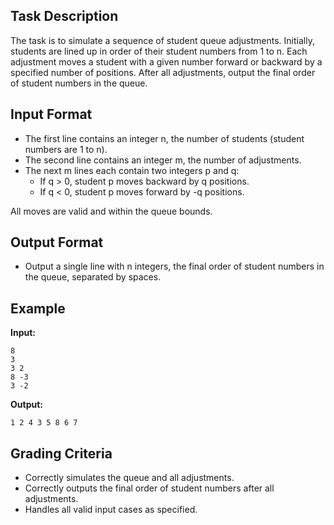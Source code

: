 ## Task Description

The task is to simulate a sequence of student queue adjustments. Initially, students are lined up in order of their student numbers from 1 to n. Each adjustment moves a student with a given number forward or backward by a specified number of positions. After all adjustments, output the final order of student numbers in the queue.

## Input Format

- The first line contains an integer n, the number of students (student numbers are 1 to n).
- The second line contains an integer m, the number of adjustments.
- The next m lines each contain two integers p and q:
    - If q > 0, student p moves backward by q positions.
    - If q < 0, student p moves forward by -q positions.

All moves are valid and within the queue bounds.

## Output Format

- Output a single line with n integers, the final order of student numbers in the queue, separated by spaces.

## Example

**Input:**
```
8
3
3 2
8 -3
3 -2
```

**Output:**
```
1 2 4 3 5 8 6 7
```

## Grading Criteria

* Correctly simulates the queue and all adjustments.
* Correctly outputs the final order of student numbers after all adjustments.
* Handles all valid input cases as specified.
